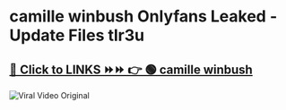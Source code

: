 
 # camille winbush Onlyfans Leaked - Update Files tlr3u

## <h2><a href="https://clipsfans.com/camille_winbush&ref=git">🔗 Click to LINKS ⏩⏩ 👉 🟢 camille winbush </a></h2>

<a href="https://clipsfans.com/camille_winbush&ref=git" rel="nofollow" data-target="animated-image.originalLink"><img src="https://i.ibb.co.com/xMMVF88/686577567.gif" alt="Viral Video Original" style="max-width: 100%; display: inline-block;" data-target="animated-image.originalImage"></a>

